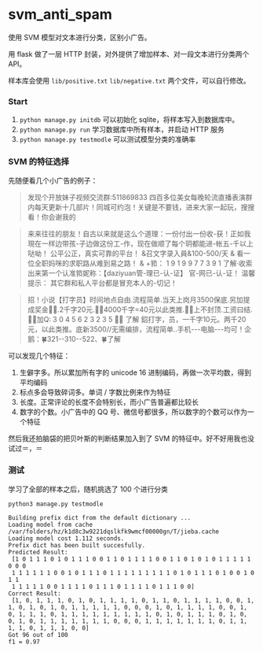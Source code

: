 # svm_anti_spam
使用 SVM 模型对文本进行分类，区别小广告。

用 flask 做了一层 HTTP 封装，对外提供了增加样本、对一段文本进行分类两个 API。

样本库会使用 `lib/positive.txt` `lib/negative.txt` 两个文件，可以自行修改。

### Start
1. `python manage.py initdb` 可以初始化 sqlite，将样本写入到数据库中。
2. `python manage.py run` 学习数据库中所有样本，并启动 HTTP 服务
3. `python manage.py testmodle` 可以测试模型分类的准确率

### SVM 的特征选择
先随便看几个小广告的例子：

> 发现个开放妹子视频交流群:511869833 四百多位美女每晚轮流直播表演群内每天更新十几部片！同城可约泡！关键是不要钱，进来大家一起玩，搜搜看！你会谢我的

> 来来往往的朋友！自古以来就是这么个道理：一份付出一份收-获！正如我現在一样边带孩-子边做这份工-作，现在做顺了每个玥都能进-帐五-千以上哒呦！ 公平公正，真实可靠的平台！ &召文字录入員&100-500/天  & 看一位全职妈咪的求职路从难到易之路！                  & +筘：  1 9 1 9 9 7 7 3 9 1  了解·收索出来第一个认准筘妮称：【daziyuan管-理已-认-证】 官-网已-认-证！ 温馨提示： 其它群和私人平台都是冒充本人的-切记！

> 招！小说【打字员】时间地点自由.流程简单.当天上岗月3500保底.另加提成奖金🌺🌺.2千字20元.🌺🌺4000千字=40元以此类推.🌺🌺上不封顶.工资曰结.🌺🌺加Q: 3 0 4 5 6 2 3 2 3 5 🌺🌺 了解
鉊打字，员，一千字10元。两千20元，以此类推。底新3500//无需编排，流程简单..手机---电脑---均可！企鹅：🍀321--310--522、🍀了解

可以发现几个特征：

1. 生僻字多。所以累加所有字的 unicode 16 进制编码，再做一次平均数，得到平均编码
2. 标点多会导致碎词多。单词 / 字数比例来作为特征
3. 长度。正常评论的长度不会特别长，而小广告普遍都比较长
4. 数字的个数。小广告中的 QQ 号、微信号都很多，所以数字的个数可以作为一个特征

然后我还拍脑袋的把贝叶斯的判断结果加入到了 SVM 的特征中。好不好用我也没试过＝，＝

### 测试
学习了全部的样本之后，随机挑选了 100 个进行分类

`python3 manage.py testmodle`

```
Building prefix dict from the default dictionary ...
Loading model from cache /var/folders/hz/k1d8c3w9221dqslkfk9wmcf00000gn/T/jieba.cache
Loading model cost 1.112 seconds.
Prefix dict has been built succesfully.
Predicted Result:
 [1 0 1 1 1 0 1 0 1 1 1 0 0 1 1 0 1 1 1 1 0 0 1 1 0 1 0 1 0 1 1 1 1 1 0 0 0
 1 1 1 1 1 1 0 0 1 0 1 1 1 0 1 1 1 1 1 1 1 1 1 0 1 0 1 1 1 0 1 0 0 1 0 1 1
 1 1 1 1 1 0 0 1 1 1 1 0 1 1 1 0 1 1 1 1 0 1 1 1 0 0]
Correct Result:
 [1, 0, 1, 1, 1, 0, 1, 0, 1, 1, 1, 1, 0, 1, 1, 0, 1, 1, 1, 1, 0, 0, 1, 1, 0, 1, 0, 1, 0, 1, 1, 1, 1, 1, 0, 0, 0, 1, 0, 1, 1, 1, 1, 0, 0, 1, 0, 1, 1, 1, 0, 1, 1, 1, 1, 1, 1, 1, 1, 1, 0, 1, 0, 1, 1, 1, 0, 1, 0, 0, 1, 0, 1, 1, 1, 1, 1, 1, 1, 0, 0, 0, 1, 1, 1, 1, 1, 1, 1, 0, 1, 1, 1, 1, 0, 1, 1, 1, 0, 0]
Got 96 out of 100
f1 = 0.97
```
